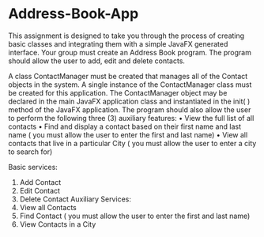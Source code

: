 # Address-Book-App
This assignment is designed to take you through the process of creating basic classes and integrating them with a simple JavaFX generated interface.   Your group must create an Address Book program. The program should allow the user to add, edit and delete contacts.

A class ContactManager must be created that manages all of the Contact objects in the system. A single instance of the ContactManager class must be created for this application. The ContactManager object may be declared in the main JavaFX application class and instantiated in the init( ) method of the JavaFX application.
The program should also allow the user to perform the following three (3) auxiliary features:
•	View the full list of all contacts
•	Find and display a contact based on their first name and last name ( you must allow the user to enter the first and last name)
•	View all contacts that live in a particular City ( you must allow the user to enter a city to search for)


Basic services:
1.	Add Contact
2.	Edit Contact
3.	Delete Contact
Auxiliary Services:
1.	View all Contacts
2.	Find Contact ( you must allow the user to enter the first and last name)
3.	View Contacts in a City

